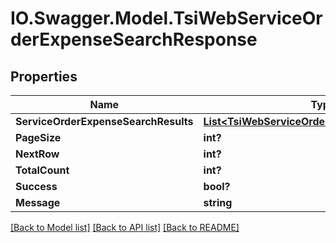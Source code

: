 # IO.Swagger.Model.TsiWebServiceOrderExpenseSearchResponse
## Properties

Name | Type | Description | Notes
------------ | ------------- | ------------- | -------------
**ServiceOrderExpenseSearchResults** | [**List&lt;TsiWebServiceOrderExpenseSearchResult&gt;**](TsiWebServiceOrderExpenseSearchResult.md) |  | [optional] 
**PageSize** | **int?** |  | [optional] 
**NextRow** | **int?** |  | [optional] 
**TotalCount** | **int?** |  | [optional] 
**Success** | **bool?** |  | [optional] 
**Message** | **string** |  | [optional] 

[[Back to Model list]](../README.md#documentation-for-models) [[Back to API list]](../README.md#documentation-for-api-endpoints) [[Back to README]](../README.md)

